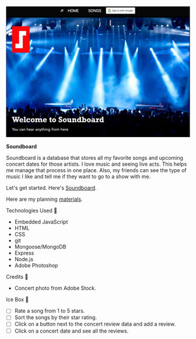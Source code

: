 ![This is an image of the splash page for Soundboard](/public/stylesheets/images/Soundboard_Splash_Page.jpg)

**Soundboard**

Soundboard is a database that stores all my favorite songs and upcoming concert dates for those artists.  I love music and seeing live acts.  This helps me manage that process in one place.  Also, my friends can see the type of music I like and tell me if they want to go to a show with me.

Let's get started.  Here's [Soundboard](https://song-collector.fly.dev/).

Here are my planning [materials](https://trello.com/b/hLlHtnd9/song-collector).

Technologies Used 💾

- Embedded JavaScript
- HTML
- CSS
- git
- Mongoose/MongoDB
- Express
- Node.js
- Adobe Photoshop

Credits 🙌

 - Concert photo from Adobe Stock.

Ice Box 🧊

- [ ] Rate a song from 1 to 5 stars.
- [ ] Sort the songs by their star rating.
- [ ] Click on a button next to the concert review data and add a review.
- [ ] Click on a concert date and see all the reviews.

